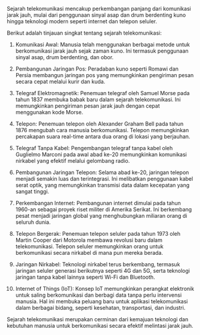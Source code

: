Sejarah telekomunikasi mencakup perkembangan panjang dari komunikasi jarak jauh, mulai dari penggunaan sinyal asap dan drum berdenting kuno hingga teknologi modern seperti internet dan telepon seluler.

Berikut adalah tinjauan singkat tentang sejarah telekomunikasi:

1. Komunikasi Awal: Manusia telah menggunakan berbagai metode untuk berkomunikasi jarak jauh sejak zaman kuno.
    Ini termasuk penggunaan sinyal asap, drum berdenting, dan obor.

2. Pembangunan Jaringan Pos: Peradaban kuno seperti Romawi dan Persia membangun jaringan pos yang memungkinkan pengiriman pesan secara cepat melalui kurir dan kuda.

3. Telegraf Elektromagnetik: Penemuan telegraf oleh Samuel Morse pada tahun 1837 membuka babak baru dalam sejarah telekomunikasi.
   Ini memungkinkan pengiriman pesan jarak jauh dengan cepat menggunakan kode Morse.

4. Telepon: Penemuan telepon oleh Alexander Graham Bell pada tahun 1876 mengubah cara manusia berkomunikasi.
   Telepon memungkinkan percakapan suara real-time antara dua orang di lokasi yang berjauhan.

5. Telegraf Tanpa Kabel: Pengembangan telegraf tanpa kabel oleh Guglielmo Marconi pada awal abad ke-20 memungkinkan komunikasi nirkabel yang efektif melalui gelombang radio.

6. Pembangunan Jaringan Telepon: Selama abad ke-20, jaringan telepon menjadi semakin luas dan terintegrasi.
   Ini melibatkan penggunaan kabel serat optik, yang memungkinkan transmisi data dalam kecepatan yang sangat tinggi.

7. Perkembangan Internet: Pembangunan internet dimulai pada tahun 1960-an sebagai proyek riset militer di Amerika Serikat.
    Ini berkembang pesat menjadi jaringan global yang menghubungkan miliaran orang di seluruh dunia.

8. Telepon Bergerak: Penemuan telepon seluler pada tahun 1973 oleh Martin Cooper dari Motorola membawa revolusi baru dalam telekomunikasi.
   Telepon seluler memungkinkan orang untuk berkomunikasi secara nirkabel di mana pun mereka berada.

9. Jaringan Nirkabel: Teknologi nirkabel terus berkembang, termasuk jaringan seluler generasi berikutnya seperti 4G dan 5G, serta teknologi jaringan tanpa kabel lainnya seperti Wi-Fi dan Bluetooth.

10. Internet of Things (IoT): Konsep IoT memungkinkan perangkat elektronik untuk saling berkomunikasi dan berbagi data tanpa perlu intervensi manusia.
    Hal ini membuka peluang baru untuk aplikasi telekomunikasi dalam berbagai bidang, seperti kesehatan, transportasi, dan industri.

Sejarah telekomunikasi merupakan cerminan dari kemajuan teknologi dan kebutuhan manusia untuk berkomunikasi secara efektif melintasi jarak jauh. 
